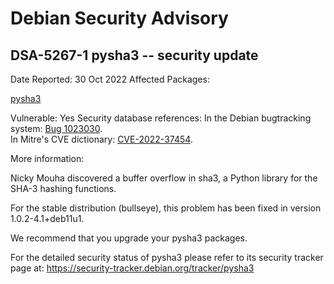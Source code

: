 
Debian Security Advisory
========================


DSA-5267-1 pysha3 -- security update
------------------------------------



Date Reported:
30 Oct 2022
Affected Packages:

[pysha3](https://packages.debian.org/src:pysha3)

Vulnerable:
Yes
Security database references:
In the Debian bugtracking system: [Bug 1023030](https://bugs.debian.org/cgi-bin/bugreport.cgi?bug=1023030).  
In Mitre's CVE dictionary: [CVE-2022-37454](https://security-tracker.debian.org/tracker/CVE-2022-37454).  

More information:

Nicky Mouha discovered a buffer overflow in sha3, a Python library for
the SHA-3 hashing functions.


For the stable distribution (bullseye), this problem has been fixed in
version 1.0.2-4.1+deb11u1.


We recommend that you upgrade your pysha3 packages.


For the detailed security status of pysha3 please refer to
its security tracker page at:
<https://security-tracker.debian.org/tracker/pysha3>





